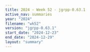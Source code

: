 ```yaml
---
title: 2024 - Week 52 - jgrpp-0.63.1
active_nav: summaries
year: "2024"
filename: "wk52"
version: "jgrpp-0.63.1"
start_date: "2024-12-23"
end_date: "2024-12-29"
layout: "summary"
---
```

